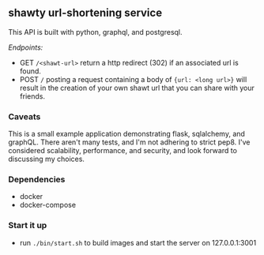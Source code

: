## shawty url-shortening service

This API is built with python, graphql, and postgresql.

*Endpoints:*

* GET `/<shawt-url>` return a http redirect (302) if an associated url is found.
* POST `/` posting a request containing a body of `{url: <long url>}` will result in the creation of your own shawt url that you can share with your friends.

### Caveats

This is a small example application demonstrating flask, sqlalchemy, and graphQL. There aren't many tests,
and I'm not adhering to strict pep8. I've considered scalability, performance, and security, and
look forward to discussing my choices.

### Dependencies

* docker
* docker-compose

### Start it up

* run `./bin/start.sh` to build images and start the server on 127.0.0.1:3001

